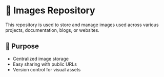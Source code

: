 # 📁 Images Repository

This repository is used to store and manage images used across various projects, documentation, blogs, or websites.

## 📌 Purpose

- Centralized image storage
- Easy sharing with public URLs
- Version control for visual assets


